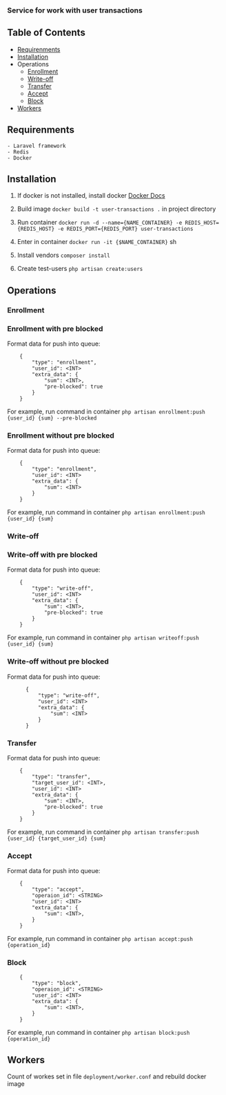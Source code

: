 ### Service for work with user transactions

## Table of Contents
 - [Requirenments](#requirenments)
 - [Installation](#installation)
 - Operations
    - [Enrollment](#enrollment)
    - [Write-off](#write-off)
    - [Transfer](#transfer)
    - [Accept](#accept)
    - [Block](#block)
 - [Workers](#workers)

## Requirenments
    - Laravel framework
    - Redis
    - Docker

## Installation
1) If docker is not installed, install docker [Docker Docs](#https://docs.docker.com/install/)

2) Build image `docker build -t user-transactions .` in project directory

3) Run container
        ```
            docker run -d
            --name={NAME_CONTAINER}
            -e REDIS_HOST={REDIS_HOST}
            -e REDIS_PORT={REDIS_PORT}
            user-transactions
        ```
4) Enter in container `docker run -it {$NAME_CONTAINER}` sh
5) Install vendors `composer install`
6) Create test-users `php artisan create:users`


## Operations

### Enrollment

### Enrollment with pre blocked

Format data for push into queue:

```
    {
        "type": "enrollment",
        "user_id": <INT>
        "extra_data": {
            "sum": <INT>,
            "pre-blocked": true
        }
    }
```

For example,  run command in container `php artisan enrollment:push {user_id} {sum} --pre-blocked`

### Enrollment without pre blocked

Format data for push into queue:

```
    {
        "type": "enrollment",
        "user_id": <INT>
        "extra_data": {
            "sum": <INT>
        }
    }
```

For example,  run command in container `php artisan enrollment:push {user_id} {sum}`

### Write-off

### Write-off with pre blocked
Format data for push into queue:

```
    {
        "type": "write-off",
        "user_id": <INT>
        "extra_data": {
            "sum": <INT>,
            "pre-blocked": true
        }
    }
```
For example,  run command in container `php artisan writeoff:push {user_id} {sum}`

### Write-off without pre blocked
  Format data for push into queue:

```
      {
          "type": "write-off",
          "user_id": <INT>
          "extra_data": {
              "sum": <INT>
          }
      }
```

### Transfer

Format data for push into queue:
```
    {
        "type": "transfer",
        "target_user_id": <INT>,
        "user_id": <INT>
        "extra_data": {
            "sum": <INT>,
            "pre-blocked": true
        }
    }
```
For example,  run command in container `php artisan transfer:push {user_id} {target_user_id} {sum}`

### Accept
Format data for push into queue:
```
    {
        "type": "accept",
        "operaion_id": <STRING>
        "user_id": <INT>
        "extra_data": {
            "sum": <INT>,
        }
    }
```
For example,  run command in container `php artisan accept:push {operation_id}`

### Block

```
    {
        "type": "block",
        "operaion_id": <STRING>
        "user_id": <INT>
        "extra_data": {
            "sum": <INT>,
        }
    }
```

For example,  run command in container `php artisan block:push {operation_id}`

## Workers
Count of workes set in file `deployment/worker.conf` and rebuild docker image

